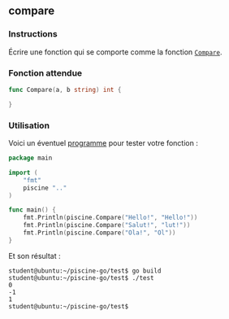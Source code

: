 ## compare

### Instructions

Écrire une fonction qui se comporte comme la fonction [`Compare`](https://golang.org/pkg/strings/#Compare).

### Fonction attendue

```go
func Compare(a, b string) int {

}
```

### Utilisation

Voici un éventuel [programme](TODO-LINK) pour tester votre fonction :

```go
package main

import (
	"fmt"
	piscine ".."
)

func main() {
	fmt.Println(piscine.Compare("Hello!", "Hello!"))
	fmt.Println(piscine.Compare("Salut!", "lut!"))
	fmt.Println(piscine.Compare("Ola!", "Ol"))
}
```

Et son résultat :

```console
student@ubuntu:~/piscine-go/test$ go build
student@ubuntu:~/piscine-go/test$ ./test
0
-1
1
student@ubuntu:~/piscine-go/test$
```
